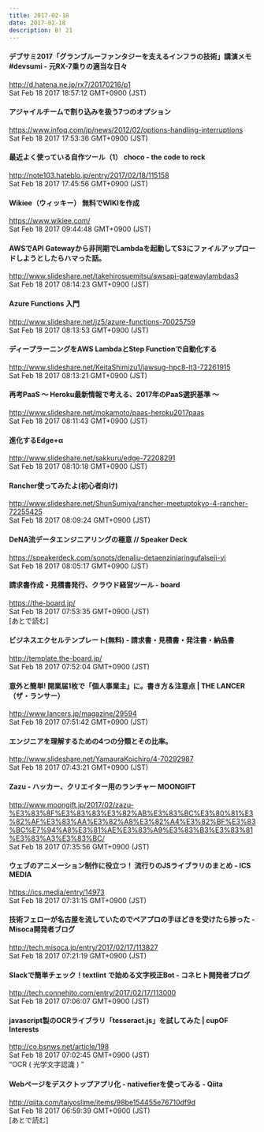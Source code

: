 ```yaml
---
title: 2017-02-18
date: 2017-02-18
description: B! 21
---
```


#### デブサミ2017「グランブルーファンタジーを支えるインフラの技術」講演メモ #devsumi - 元RX-7乗りの適当な日々
http://d.hatena.ne.jp/rx7/20170216/p1<br>
Sat Feb 18 2017 18:57:12 GMT+0900 (JST)<br>


#### アジャイルチームで割り込みを扱う7つのオプション
https://www.infoq.com/jp/news/2012/02/options-handling-interruptions<br>
Sat Feb 18 2017 17:53:36 GMT+0900 (JST)<br>


#### 最近よく使っている自作ツール（1） choco - the code to rock
http://note103.hateblo.jp/entry/2017/02/18/115158<br>
Sat Feb 18 2017 17:45:56 GMT+0900 (JST)<br>


#### Wikiee（ウィッキー） 無料でWIKIを作成
https://www.wikiee.com/<br>
Sat Feb 18 2017 09:44:48 GMT+0900 (JST)<br>


#### AWSでAPI Gatewayから非同期でLambdaを起動してS3にファイルアップロードしようとしたらハマった話。
http://www.slideshare.net/takehirosuemitsu/awsapi-gatewaylambdas3<br>
Sat Feb 18 2017 08:14:23 GMT+0900 (JST)<br>


#### Azure Functions 入門
http://www.slideshare.net/jz5/azure-functions-70025759<br>
Sat Feb 18 2017 08:13:53 GMT+0900 (JST)<br>


#### ディープラーニングをAWS LambdaとStep Functionで自動化する
http://www.slideshare.net/KeitaShimizu1/jawsug-hpc8-lt3-72261915<br>
Sat Feb 18 2017 08:13:21 GMT+0900 (JST)<br>


#### 再考PaaS 〜 Heroku最新情報で考える、2017年のPaaS選択基準 〜
http://www.slideshare.net/mokamoto/paas-heroku2017paas<br>
Sat Feb 18 2017 08:11:43 GMT+0900 (JST)<br>


#### 進化するEdge+α
http://www.slideshare.net/sakkuru/edge-72208291<br>
Sat Feb 18 2017 08:10:18 GMT+0900 (JST)<br>


#### Rancher使ってみたよ(初心者向け)
http://www.slideshare.net/ShunSumiya/rancher-meetuptokyo-4-rancher-72255425<br>
Sat Feb 18 2017 08:09:24 GMT+0900 (JST)<br>


#### DeNA流データエンジニアリングの極意 // Speaker Deck
https://speakerdeck.com/sonots/denaliu-detaenziniaringufalseji-yi<br>
Sat Feb 18 2017 08:05:17 GMT+0900 (JST)<br>


#### 請求書作成・見積書発行、クラウド経営ツール - board
https://the-board.jp/<br>
Sat Feb 18 2017 07:53:35 GMT+0900 (JST)<br>
[あとで読む]


#### ビジネスエクセルテンプレート(無料) - 請求書・見積書・発注書・納品書
http://template.the-board.jp/<br>
Sat Feb 18 2017 07:52:04 GMT+0900 (JST)<br>


#### 意外と簡単! 開業届1枚で「個人事業主」に。書き方＆注意点 | THE LANCER（ザ・ランサー）
http://www.lancers.jp/magazine/29594<br>
Sat Feb 18 2017 07:51:42 GMT+0900 (JST)<br>


#### エンジニアを理解するための4つの分類とその比率。
http://www.slideshare.net/YamauraKoichiro/4-70292987<br>
Sat Feb 18 2017 07:43:21 GMT+0900 (JST)<br>


#### Zazu - ハッカー、クリエイター用のランチャー MOONGIFT
http://www.moongift.jp/2017/02/zazu-%E3%83%8F%E3%83%83%E3%82%AB%E3%83%BC%E3%80%81%E3%82%AF%E3%83%AA%E3%82%A8%E3%82%A4%E3%82%BF%E3%83%BC%E7%94%A8%E3%81%AE%E3%83%A9%E3%83%B3%E3%83%81%E3%83%A3%E3%83%BC/<br>
Sat Feb 18 2017 07:35:56 GMT+0900 (JST)<br>


#### ウェブのアニメーション制作に役立つ！ 流行りのJSライブラリのまとめ - ICS MEDIA
https://ics.media/entry/14973<br>
Sat Feb 18 2017 07:31:15 GMT+0900 (JST)<br>


#### 技術フェローが名古屋を流していたのでペアプロの手ほどきを受けたら捗った - Misoca開発者ブログ
http://tech.misoca.jp/entry/2017/02/17/113827<br>
Sat Feb 18 2017 07:21:19 GMT+0900 (JST)<br>


#### Slackで簡単チェック！textlint で始める文字校正Bot - コネヒト開発者ブログ
http://tech.connehito.com/entry/2017/02/17/113000<br>
Sat Feb 18 2017 07:06:07 GMT+0900 (JST)<br>


#### javascript製のOCRライブラリ「tesseract.js」を試してみた | cupOF Interests
http://co.bsnws.net/article/198<br>
Sat Feb 18 2017 07:02:45 GMT+0900 (JST)<br>
“OCR ( 光学文字認識 ) ”


#### Webページをデスクトップアプリ化 - nativefierを使ってみる - Qiita
http://qiita.com/taiyoslime/items/98be154455e76710df9d<br>
Sat Feb 18 2017 06:59:39 GMT+0900 (JST)<br>
[あとで読む]



